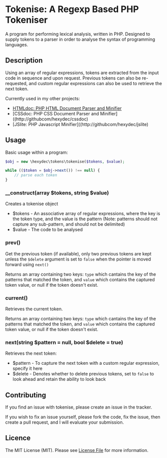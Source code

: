 # Tokenise: A Regexp Based PHP Tokeniser

A program for performing lexical analysis, written in PHP. Designed to supply tokens to a parser in order to analyse the syntax of programming languages.

## Description

Using an array of regular expressions, tokens are extracted from the input code in sequence and upon request. Previous tokens can also be re-requested, and custom regular expressions can also be used to retrieve the next token.

Currently used in my other projects:

- [HTMLdoc: PHP HTML Document Parser and Minifier](http://githubcom/hexydec/htmldoc)
- [CSSdoc: PHP CSS Document Parser and Minifier]((http://githubcom/hexydec/cssdoc)
- [JSlite: PHP Javascript Minifier]((http://githubcom/hexydec/jslite)

## Usage

Basic usage within a program:

```php
$obj = new \hexydec\tokens\tokenise($tokens, $value);

while (($token = $obj->next()) !== null) {
	// parse each token
}
```

### __construct(array $tokens, string $value)

Creates a tokenise object

- $tokens - An associative array of regular expressions, where the key is the token type, and the value is the pattern (Note: patterns should not capture any sub-pattern, and should not be delimited)
- $value - The code to be analysed

### prev()

Get the previous token (if available), only two previous tokens are kept unless the `$delete` argument is set to `false` when the pointer is moved forward using `next()`

Returns an array containing two keys: `type` which cantains the key of the patterns that matched the token, and `value` which contains the captured token value, or null if the token doesn't exist.

### current()

Retrieves the current token.

Returns an array containing two keys: `type` which cantains the key of the patterns that matched the token, and `value` which contains the captured token value, or null if the token doesn't exist.

### next(string $pattern = null, bool $delete = true)

Retrieves the next token:

- $pattern - To capture the next token with a custom regular expression, specify it here
- $delete - Denotes whether to delete previous tokens, set to `false` to look ahead and retain the ability to look back

## Contributing

If you find an issue with tokenise, please create an issue in the tracker.

If you wish to fix an issue yourself, please fork the code, fix the issue, then create a pull request, and I will evaluate your submission.

## Licence

The MIT License (MIT). Please see [License File](LICENCE) for more information.
